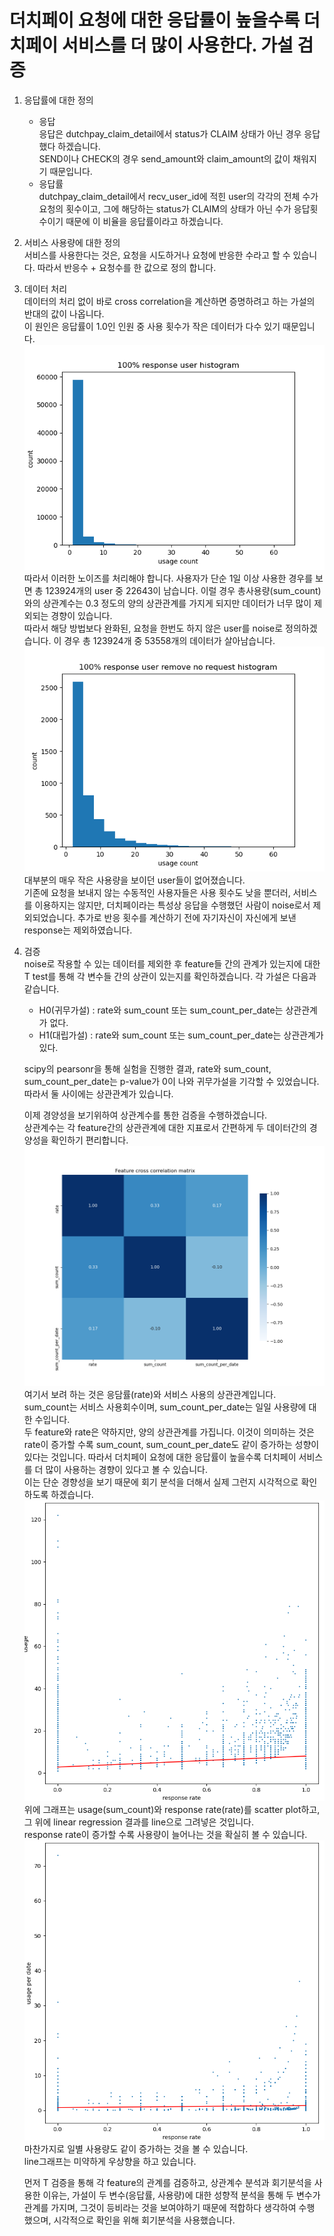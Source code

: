 더치페이 요청에 대한 응답률이 높을수록 더치페이 서비스를 더 많이 사용한다. 가설 검증
==

1. 응답률에 대한 정의    
    - 응답    
        응답은 dutchpay_claim_detail에서 status가 CLAIM 상태가 아닌 경우 응답했다 하겠습니다.    
        SEND이나 CHECK의 경우 send_amount와 claim_amount의 값이 채워지기 때문입니다.    
    - 응답률    
        dutchpay_claim_detail에서 recv_user_id에 적힌 user의 각각의 전체 수가 요청의 횟수이고, 그에 해당하는 status가 CLAIM의 상태가 아닌 수가 응답횟수이기 때문에 이 비율을 응답률이라고 하겠습니다.  

2. 서비스 사용량에 대한 정의    
    서비스를 사용한다는 것은, 요청을 시도하거나 요청에 반응한 수라고 할 수 있습니다. 따라서 반응수 + 요청수를 한 값으로 정의 합니다.

3. 데이터 처리    
    데이터의 처리 없이 바로 cross correlation을 계산하면 증명하려고 하는 가설의 반대의 값이 나옵니다.    
    이 원인은 응답률이 1.0인 인원 중 사용 횟수가 작은 데이터가 다수 있기 때문입니다.    
    !['100 response users'](all_response_user_histogram.png)    
    따라서 이러한 노이즈를 처리해야 합니다.
    사용자가 단순 1일 이상 사용한 경우를 보면 총 123924개의 user 중 22643이 남습니다. 이럴 경우 총사용량(sum_count)와의 상관계수는 0.3 정도의 양의 상관관계를 가지게 되지만 데이터가 너무 많이 제외되는 경향이 있습니다.    
    따라서 해당 방법보다 완화된, 요청을 한번도 하지 않은 user를 noise로 정의하겠습니다. 이 경우 총 123924개 중 53558개의 데이터가 살아남습니다.   
    !['100 response users remove no request'](all_response_user_remove_no_req_histogram.png)    
    대부분의 매우 작은 사용량을 보이던 user들이 없어졌습니다.    
    기존에 요청을 보내지 않는 수동적인 사용자들은 사용 횟수도 낮을 뿐더러, 서비스를 이용하지는 않지만, 더치페이라는 특성상 응답을 수행했던 사람이 noise로서 제외되었습니다.
    추가로 반응 횟수를 계산하기 전에 자기자신이 자신에게 보낸 response는 제외하였습니다.

4. 검증    
    noise로 작용할 수 있는 데이터를 제외한 후 feature들 간의 관계가 있는지에 대한 T test를 통해 각 변수들 간의 상관이 있는지를 확인하겠습니다.
    각 가설은 다음과 같습니다.    
    - H0(귀무가설) : rate와 sum_count 또는 sum_count_per_date는 상관관계가 없다.    
    - H1(대립가설) : rate와 sum_count 또는 sum_count_per_date는 상관관계가 있다.    

    scipy의 pearsonr을 통해 실험을 진행한 결과, rate와 sum_count, sum_count_per_date는 p-value가 0이 나와 귀무가설을 기각할 수 있었습니다. 따라서 둘 사이에는 상관관계가 있습니다.    

    이제 경양성을 보기위하여 상관계수를 통한 검증을 수행하겠습니다.    
    상관계수는 각 feature간의 상관관계에 대한 지표로서 간편하게 두 데이터간의 경양성을 확인하기 편리합니다.    
    ![cross corrlation](corr.png)    
    여기서 보려 하는 것은 응담률(rate)와 서비스 사용의 상관관계입니다.    
    sum_count는 서비스 사용회수이며, sum_count_per_date는 일일 사용량에 대한 수입니다.    
    두 feature와 rate은 약하지만, 양의 상관관계를 가집니다. 이것이 의미하는 것은 rate이 증가할 수록 sum_count, sum_count_per_date도 같이 증가하는 성향이 있다는 것입니다. 따라서 더치페이 요청에 대한 응답률이 높을수록 더치페이 서비스를 더 많이 사용하는 경향이 있다고 볼 수 있습니다.    
    이는 단순 경향성을 보기 때문에 회기 분석을 더해서 실제 그런지 시각적으로 확인하도록 하겠습니다.    
    ![usage rate scatter](usage_rate_scatter.png)    
    위에 그래프는 usage(sum_count)와 response rate(rate)를 scatter plot하고, 그 위에 linear regression 결과를 line으로 그려넣은 것입니다.    
    response rate이 증가할 수록 사용량이 늘어나는 것을 확실히 볼 수 있습니다.    
    ![usage per date rate scatter](usage_per_date_rate_scatter.png)    
    마찬가지로 일별 사용량도 같이 증가하는 것을 볼 수 있습니다.    
    line그래프는 미약하게 우상향을 하고 있습니다.    

    먼저 T 검증을 통해 각 feature의 관계를 검증하고, 상관계수 분석과 회기분석을 사용한 이유는, 가설이 두 변수(응답률, 사용량)에 대한 성향적 분석을 통해 두 변수가 관계를 가지며, 그것이 등비라는 것을 보여야하기 때문에 적합하다 생각하여 수행 했으며, 시각적으로 확인을 위해 회기분석을 사용했습니다.